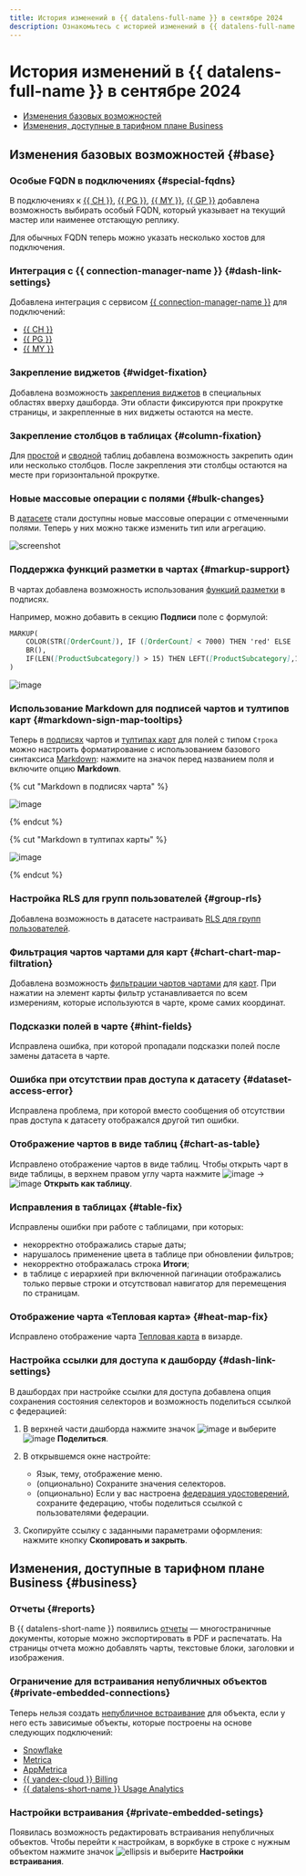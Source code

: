 ```yaml
---
title: История изменений в {{ datalens-full-name }} в сентябре 2024
description: Ознакомьтесь с историей изменений в {{ datalens-full-name }} за сентябрь 2024.
---
```


# История изменений в {{ datalens-full-name }} в сентябре 2024


* [Изменения базовых возможностей](#base)
* [Изменения, доступные в тарифном плане Business](#business)

## Изменения базовых возможностей {#base}




### Особые FQDN в подключениях {#special-fqdns}

В подключениях к [{{ CH }}](../operations/connection/create-clickhouse.md), [{{ PG }}](../operations/connection/create-postgresql.md), [{{ MY }}](../operations/connection/create-mysql.md), [{{ GP }}](../operations/connection/create-greenplum.md) добавлена возможность выбирать особый FQDN, который указывает на текущий мастер или наименее отстающую реплику.

Для обычных FQDN теперь можно указать несколько хостов для подключения.

### Интеграция с {{ connection-manager-name }} {#dash-link-settings}

Добавлена интеграция с сервисом [{{ connection-manager-name }}](../../metadata-hub/concepts/connection-manager.md) для подключений:

* [{{ CH }}](../operations/connection/create-clickhouse.md)
* [{{ PG }}](../operations/connection/create-postgresql.md)
* [{{ MY }}](../operations/connection/create-mysql.md)


### Закрепление виджетов {#widget-fixation}

Добавлена возможность [закрепления виджетов](../dashboard/settings.md#widget-fixation) в специальных областях вверху дашборда. Эти области фиксируются при прокрутке страницы, и закрепленные в них виджеты остаются на месте.

### Закрепление столбцов в таблицах {#column-fixation}

Для [простой](../visualization-ref/table-chart.md#column-fixation) и [сводной](../visualization-ref/pivot-table-chart.md#column-fixation) таблиц добавлена возможность закрепить один или несколько столбцов. После закрепления эти столбцы остаются на месте при горизонтальной прокрутке.

### Новые массовые операции с полями {#bulk-changes}

В [датасете](../dataset/index.md) стали доступны новые массовые операции с отмеченными полями. Теперь у них можно также изменить тип или агрегацию.

![screenshot](../../_assets/datalens/dataset/dataset-fields-bulk-changes-2.png)

### Поддержка функций разметки в чартах {#markup-support}

В чартах добавлена возможность использования [функций разметки](../function-ref/markup-functions.md) в подписях.

Например, можно добавить в секцию **Подписи** поле с формулой:

```markdown
MARKUP(
    COLOR(STR([OrderCount]), IF ([OrderCount] < 7000) THEN 'red' ELSE 'green' END),
    BR(),
    IF(LEN([ProductSubcategory]) > 15) THEN LEFT([ProductSubcategory],15) +'...' ELSE [ProductSubcategory] END
)
```

![image](../../_assets/datalens/release-notes/markup-chart.png)

### Использование Markdown для подписей чартов и тултипов карт {#markdown-sign-map-tooltips}

Теперь в [подписях](../concepts/chart/settings.md#sign) чартов и [тултипах карт](../concepts/chart/settings.md#map-settings) для полей с типом `Строка` можно настроить форматирование с использованием базового синтаксиса [Markdown](../dashboard/markdown.md): нажмите на значок перед названием поля и включите опцию **Markdown**.

{% cut "Markdown в подписях чарта" %}

![image](../../_assets/datalens/release-notes/markdown-chart.png)

{% endcut %}

{% cut "Markdown в тултипах карты" %}

![image](../../_assets/datalens/release-notes/markdown-chart-map.png)

{% endcut %}

### Настройка RLS для групп пользователей {#group-rls}

Добавлена возможность в датасете настраивать [RLS для групп пользователей](../security/row-level-security.md#group-rls).

### Фильтрация чартов чартами для карт {#chart-chart-map-filtration}

Добавлена возможность [фильтрации чартов чартами](../dashboard/chart-chart-filtration.md) для [карт](../visualization-ref/map-chart.md). При нажатии на элемент карты фильтр устанавливается по всем измерениям, которые используются в чарте, кроме самих координат.


### Подсказки полей в чарте {#hint-fields}

Исправлена ошибка, при которой пропадали подсказки полей после замены датасета в чарте.

### Ошибка при отсутствии прав доступа к датасету {#dataset-access-error}

Исправлена проблема, при которой вместо сообщения об отсутствии прав доступа к датасету отображался другой тип ошибки.

### Отображение чартов в виде таблиц {#chart-as-table}

Исправлено отображение чартов в виде таблиц. Чтобы открыть чарт в виде таблицы, в верхнем правом углу чарта нажмите ![image](../../_assets/console-icons/ellipsis.svg) → ![image](../../_assets/console-icons/layout-cells.svg) **Открыть как таблицу**.

### Исправления в таблицах {#table-fix}

Исправлены ошибки при работе с таблицами, при которых:

* некорректно отображались старые даты;
* нарушалось применение цвета в таблице при обновлении фильтров;
* некорректно отображалась строка **Итоги**;
* в таблице с иерархией при включенной пагинации отображались только первые строки и отсутствовал навигатор для перемещения по страницам.

### Отображение чарта «Тепловая карта» {#heat-map-fix}

Исправлено отображение чарта [Тепловая карта](../visualization-ref/heat-map-chart.md) в визарде.


### Настройка ссылки для доступа к дашборду {#dash-link-settings}

В дашбордах при настройке ссылки для доступа добавлена опция сохранения состояния селекторов и возможность поделиться ссылкой с федерацией:

1. В верхней части дашборда нажмите значок ![image](../../_assets/console-icons/ellipsis.svg) и выберите ![image](../../_assets/console-icons/arrow-shape-turn-up-right.svg) **Поделиться**.
1. В открывшемся окне настройте:

   * Язык, тему, отображение меню.
   * (опционально) Сохраните значения селекторов.
   * (опционально) Если у вас настроена [федерация удостоверений](../../organization/concepts/add-federation.md), сохраните федерацию, чтобы поделиться ссылкой с пользователями федерации.

1. Скопируйте ссылку с заданными параметрами оформления: нажмите кнопку **Скопировать и закрыть**.

## Изменения, доступные в тарифном плане Business {#business}

### Отчеты {#reports}

В {{ datalens-short-name }} появились [отчеты](../reports/index.md) — многостраничные документы, которые можно экспортировать в PDF и распечатать. На страницы отчета можно добавлять чарты, текстовые блоки, заголовки и изображения.

### Ограничение для встраивания непубличных объектов {#private-embedded-connections}

Теперь нельзя создать [непубличное встраивание](../security/private-embedded-objects.md) для объекта, если у него есть зависимые объекты, которые построены на основе следующих подключений:

* [Snowflake](../operations/connection/create-snowflake.md)
* [Metrica](../operations/connection/create-metrica-api.md)
* [AppMetrica](../operations/connection/create-appmetrica.md)
* [{{ yandex-cloud }} Billing](../operations/connection/create-cloud-billing.md)
* [{{ datalens-short-name }} Usage Analytics](../operations/connection/create-usage-tracking.md)

### Настройки встраивания {#private-embedded-setings}

Появилась возможность редактировать встраивания непубличных объектов. Чтобы перейти к настройкам, в воркбуке в строке с нужным объектом нажмите значок ![ellipsis](../../_assets/console-icons/ellipsis.svg) и выберите **Настройки встраивания**.

